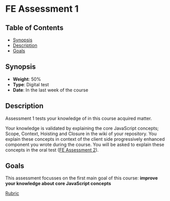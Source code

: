 # FE Assessment 1

## Table of Contents

* [Synopsis](#synopsis)
* [Description](#description)
* [Goals](#goals)

## Synopsis

* **Weight**: 50%
* **Type**: Digital test
* **Date**: In the last week of the course

## Description

Assessment 1 tests your knowledge of in this course acquired matter.

Your knowledge is validated by explaining the core JavaScript concepts; Scope, Context, Hoisting and Closure in the wiki of your repository. You explain these concepts in context of the client side progressively enhanced component you wrote during the course. You will be asked to explain these concepts in the oral test ([FE Assessment 2](https://github.com/cmda-bt/fe-course-19-20/blob/master/assessment-2.md)).

## Goals

This assessment focusses on the first main goal of this course: **improve your knowledge about core JavaScript concepts**

[Rubric](https://docs.google.com/spreadsheets/d/1gQikOtJB3QwIjbdfrHf4BT5bDpCDR0bSm81sMovtTGs/edit?usp=sharing)
